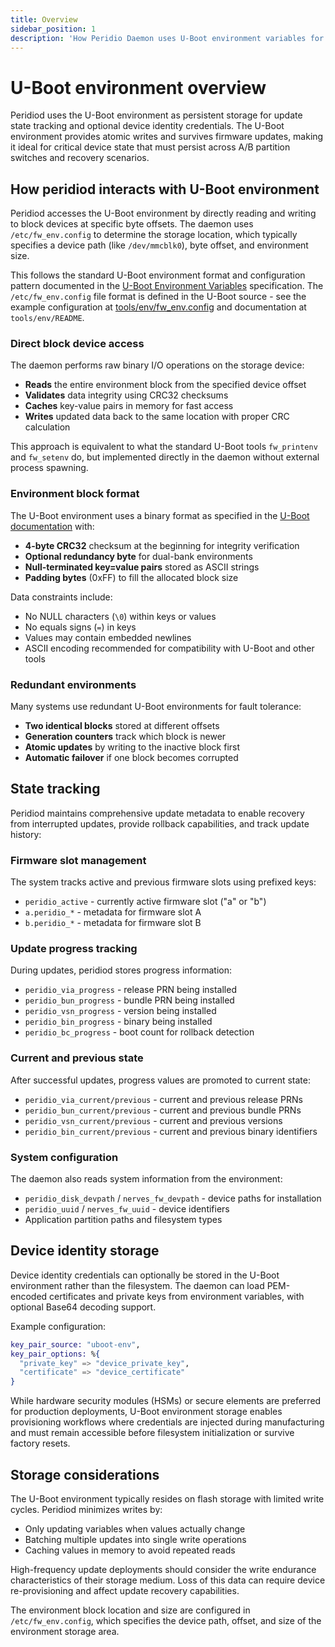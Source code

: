 ```yaml
---
title: Overview
sidebar_position: 1
description: 'How Peridio Daemon uses U-Boot environment variables for state tracking and device provisioning.'
---
```


# U-Boot environment overview

Peridiod uses the U-Boot environment as persistent storage for update state tracking and optional device identity credentials. The U-Boot environment provides atomic writes and survives firmware updates, making it ideal for critical device state that must persist across A/B partition switches and recovery scenarios.

## How peridiod interacts with U-Boot environment

Peridiod accesses the U-Boot environment by directly reading and writing to block devices at specific byte offsets. The daemon uses `/etc/fw_env.config` to determine the storage location, which typically specifies a device path (like `/dev/mmcblk0`), byte offset, and environment size.

This follows the standard U-Boot environment format and configuration pattern documented in the [U-Boot Environment Variables](https://docs.u-boot.org/en/latest/usage/environment.html) specification. The `/etc/fw_env.config` file format is defined in the U-Boot source - see the example configuration at [tools/env/fw_env.config](https://github.com/u-boot/u-boot/blob/master/tools/env/fw_env.config) and documentation at `tools/env/README`.

### Direct block device access

The daemon performs raw binary I/O operations on the storage device:

- **Reads** the entire environment block from the specified device offset
- **Validates** data integrity using CRC32 checksums
- **Caches** key-value pairs in memory for fast access
- **Writes** updated data back to the same location with proper CRC calculation

This approach is equivalent to what the standard U-Boot tools `fw_printenv` and `fw_setenv` do, but implemented directly in the daemon without external process spawning.

### Environment block format

The U-Boot environment uses a binary format as specified in the [U-Boot documentation](https://docs.u-boot.org/en/latest/usage/environment.html) with:

- **4-byte CRC32** checksum at the beginning for integrity verification
- **Optional redundancy byte** for dual-bank environments
- **Null-terminated key=value pairs** stored as ASCII strings
- **Padding bytes** (0xFF) to fill the allocated block size

Data constraints include:

- No NULL characters (`\0`) within keys or values
- No equals signs (`=`) in keys
- Values may contain embedded newlines
- ASCII encoding recommended for compatibility with U-Boot and other tools

### Redundant environments

Many systems use redundant U-Boot environments for fault tolerance:

- **Two identical blocks** stored at different offsets
- **Generation counters** track which block is newer
- **Atomic updates** by writing to the inactive block first
- **Automatic failover** if one block becomes corrupted

## State tracking

Peridiod maintains comprehensive update metadata to enable recovery from interrupted updates, provide rollback capabilities, and track update history:

### Firmware slot management

The system tracks active and previous firmware slots using prefixed keys:

- `peridio_active` - currently active firmware slot ("a" or "b")
- `a.peridio_*` - metadata for firmware slot A
- `b.peridio_*` - metadata for firmware slot B

### Update progress tracking

During updates, peridiod stores progress information:

- `peridio_via_progress` - release PRN being installed
- `peridio_bun_progress` - bundle PRN being installed
- `peridio_vsn_progress` - version being installed
- `peridio_bin_progress` - binary being installed
- `peridio_bc_progress` - boot count for rollback detection

### Current and previous state

After successful updates, progress values are promoted to current state:

- `peridio_via_current/previous` - current and previous release PRNs
- `peridio_bun_current/previous` - current and previous bundle PRNs
- `peridio_vsn_current/previous` - current and previous versions
- `peridio_bin_current/previous` - current and previous binary identifiers

### System configuration

The daemon also reads system information from the environment:

- `peridio_disk_devpath` / `nerves_fw_devpath` - device paths for installation
- `peridio_uuid` / `nerves_fw_uuid` - device identifiers
- Application partition paths and filesystem types

## Device identity storage

Device identity credentials can optionally be stored in the U-Boot environment rather than the filesystem. The daemon can load PEM-encoded certificates and private keys from environment variables, with optional Base64 decoding support.

Example configuration:

```elixir
key_pair_source: "uboot-env",
key_pair_options: %{
  "private_key" => "device_private_key",
  "certificate" => "device_certificate"
}
```

While hardware security modules (HSMs) or secure elements are preferred for production deployments, U-Boot environment storage enables provisioning workflows where credentials are injected during manufacturing and must remain accessible before filesystem initialization or survive factory resets.

## Storage considerations

The U-Boot environment typically resides on flash storage with limited write cycles. Peridiod minimizes writes by:

- Only updating variables when values actually change
- Batching multiple updates into single write operations
- Caching values in memory to avoid repeated reads

High-frequency update deployments should consider the write endurance characteristics of their storage medium. Loss of this data can require device re-provisioning and affect update recovery capabilities.

The environment block location and size are configured in `/etc/fw_env.config`, which specifies the device path, offset, and size of the environment storage area.
